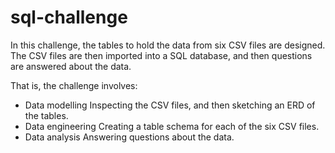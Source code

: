 # sql-challenge
In this challenge, the tables to hold the data from six CSV files are designed.  The CSV files are then imported into a SQL database, and then questions are answered about the data. 

That is, the challenge involves:
- Data modelling
Inspecting the CSV files, and then sketching an ERD of the tables.
- Data engineering 
Creating a table schema for each of the six CSV files.
- Data analysis
Answering questions about the data.
